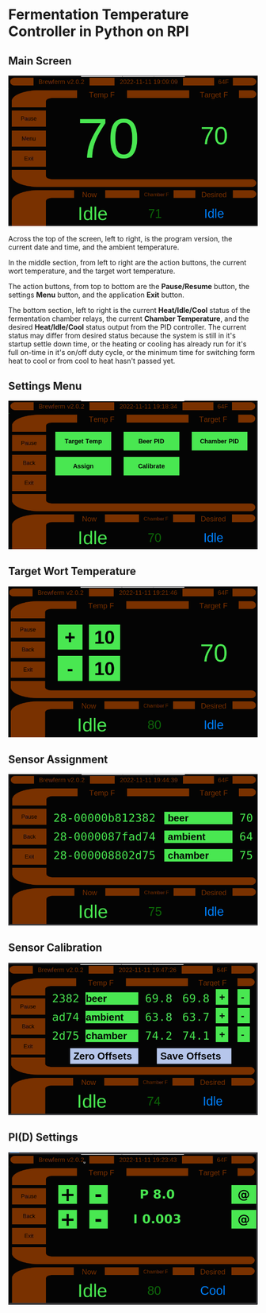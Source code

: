 # Fermentation Temperature Controller in Python on RPI

## Main Screen

![Main Screen](../screenshots/MainScreen.png)

Across the top of the screen, left to right, is the program version, the current date and time, and the ambient temperature.

In the middle section, from left to right are the action buttons, the current wort temperature, and the target wort temperature.

The action buttons, from top to bottom are the **Pause/Resume** button, the settings **Menu** button, and the application **Exit** button.

The bottom section, left to right is the current **Heat/Idle/Cool** status of the fermentation chamber relays, the current **Chamber Temperature**, and the desired **Heat/Idle/Cool** status output from the PID controller. The current status may differ from desired status because the system is still in it's startup settle down time, or the heating or cooling has already run for it's full on-time in it's on/off duty cycle, or the minimum time for switching form heat to cool or from cool to heat hasn't passed yet.

## Settings Menu

![Settings Menu](../screenshots/Menu.png)

## Target Wort Temperature

![Target Beer Temp](../screenshots/TargetTemp.png)

## Sensor Assignment

![Sensor Assign](../screenshots/SensorAssign.png)

## Sensor Calibration

![Sensor Calibrate](../screenshots/SensorCalibrate.png)

## PI(D) Settings

![PID Settings](../screenshots/BeerPIDSettings.png)

